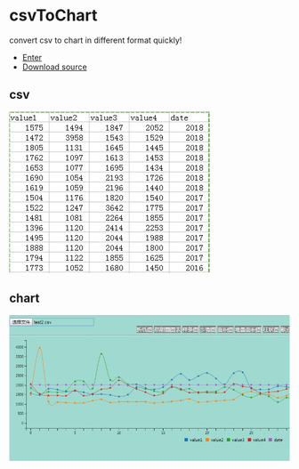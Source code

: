 # csvToChart
convert csv to chart in different format quickly!
* [Enter](https://saber2pr.github.io/csvToChart/)
* [Download source](https://github.com/Saber2pr/csvToChart/archive/master.zip)
## csv
![loadingImage...](https://github.com/Saber2pr/MyWeb/blob/master/resource/csvToChart.jpg)
## chart
![loadingImage...](https://github.com/Saber2pr/MyWeb/blob/master/resource/csvToChartView.jpg)
